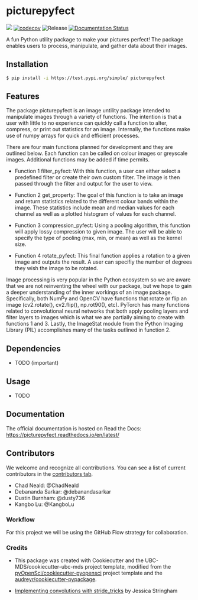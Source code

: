 # picturepyfect 

![](https://github.com/debanandasarkar/picturepyfect/workflows/build/badge.svg) [![codecov](https://codecov.io/gh/debanandasarkar/picturepyfect/branch/main/graph/badge.svg)](https://codecov.io/gh/debanandasarkar/picturepyfect) ![Release](https://github.com/debanandasarkar/picturepyfect/workflows/Release/badge.svg) [![Documentation Status](https://readthedocs.org/projects/picturepyfect/badge/?version=latest)](https://picturepyfect.readthedocs.io/en/latest/?badge=latest)

A fun Python utility package to make your pictures perfect! The package enables users to process, manipulate, and gather data about their images.

## Installation

```bash
$ pip install -i https://test.pypi.org/simple/ picturepyfect
```

## Features

The package picturepyfect is an image untility package intended to manipulate images through a variety of functions. The intention is that a user with little to no experience can quickly call a function to alter, compress, or print out statistics for an image. Internally, the functions make use of numpy arrays for quick and efficient processes.

There are four main functions planned for development and they are outlined below. Each function can be called on colour images or greyscale images. Additional functions may be added if time permits.

- Function 1 filter_pyfect: With this function, a user can either select a predefined filter or create their own custom filter. The image is then passed through the filter and output for the user to view.

- Function 2 get_property: The goal of this function is to take an image and return statistics related to the different colour bands within the image. These statistics include mean and median values for each channel as well as a plotted histogram of values for each channel.

- Function 3 compression_pyfect: Using a pooling algorithm, this function will apply lossy compression to given image. The user will be able to specify the type of pooling (max, min, or mean) as well as the kernel size.

- Function 4 rotate_pyfect: This final function applies a rotation to a given image and outputs the result. A user can specifiy the number of degrees they wish the image to be rotated.

Image processing is very popular in the Python ecosystem so we are aware that we are not reinventing the wheel with our package, but we hope to gain a deeper understanding of the inner workings of an image package. Specifically, both NumPy and OpenCV have functions that rotate or flip an image (cv2.rotate(), cv2.flip(), np.rot90(), etc). PyTorch has many functions related to convolutional neural networks that both apply pooling layers and filter layers to images which is what we are partially aiming to create with functions 1 and 3. Lastly, the ImageStat module from the Python Imaging Library (PIL) accomplishes many of the tasks outlined in function 2.

## Dependencies

- TODO (important)

## Usage

- TODO

## Documentation

The official documentation is hosted on Read the Docs: https://picturepyfect.readthedocs.io/en/latest/

## Contributors

We welcome and recognize all contributions. You can see a list of current contributors in the [contributors tab](https://github.com/debanandasarkar/picturepyfect/graphs/contributors).

* Chad Neald: @ChadNeald
* Debananda Sarkar: @debanandasarkar
* Dustin Burnham: @dusty736
* Kangbo Lu: @KangboLu

### Workflow

For this project we will be using the GitHub Flow strategy for collaboration. 

### Credits

- This package was created with Cookiecutter and the UBC-MDS/cookiecutter-ubc-mds project template, modified from the [pyOpenSci/cookiecutter-pyopensci](https://github.com/pyOpenSci/cookiecutter-pyopensci) project template and the [audreyr/cookiecutter-pypackage](https://github.com/audreyr/cookiecutter-pypackage).

- [Implementing convolutions with stride_tricks](https://jessicastringham.net/2017/12/31/stride-tricks/) by Jessica Stringham
